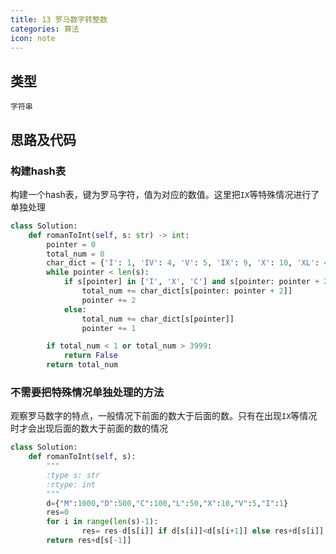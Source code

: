```yaml
---
title: 13 罗马数字转整数
categories: 算法
icon: note
---
```


## 类型

`字符串`

## 思路及代码

### 构建hash表

构建一个hash表，键为罗马字符，值为对应的数值。这里把`IX`等特殊情况进行了单独处理

```python
class Solution:
    def romanToInt(self, s: str) -> int:
        pointer = 0
        total_num = 0
        char_dict = {'I': 1, 'IV': 4, 'V': 5, 'IX': 9, 'X': 10, 'XL': 40, 'L': 50, 'XC': 90, 'C': 100, 'CD': 400, 'D': 500, 'CM': 900, 'M': 1000}
        while pointer < len(s):
            if s[pointer] in ['I', 'X', 'C'] and s[pointer: pointer + 2] in ['IV', 'IX', 'XL', 'XC', 'CD', 'CM']:
                total_num += char_dict[s[pointer: pointer + 2]]
                pointer += 2
            else:
                total_num += char_dict[s[pointer]]
                pointer += 1

        if total_num < 1 or total_num > 3999:
            return False
        return total_num
```

### 不需要把特殊情况单独处理的方法
观察罗马数字的特点，一般情况下前面的数大于后面的数。只有在出现`IX`等情况时才会出现后面的数大于前面的数的情况
```python
class Solution:
    def romanToInt(self, s):
        """
        :type s: str
        :rtype: int
        """
        d={"M":1000,"D":500,"C":100,"L":50,"X":10,"V":5,"I":1}
        res=0
        for i in range(len(s)-1):
                res= res-d[s[i]] if d[s[i]]<d[s[i+1]] else res+d[s[i]]
        return res+d[s[-1]]
```